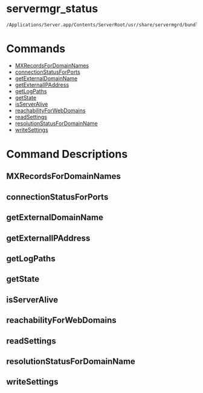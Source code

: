 # servermgr_status

```console
/Applications/Server.app/Contents/ServerRoot/usr/share/servermgrd/bundles/servermgr_status.bundle/Contents/MacOS/servermgr_status
```

# Commands

* [MXRecordsForDomainNames](https://github.com/erikberglund/servermgr_commands/blob/master/servermgr_status.md#mxrecordsfordomainnames)
* [connectionStatusForPorts](https://github.com/erikberglund/servermgr_commands/blob/master/servermgr_status.md#connectionstatusforports)
* [getExternalDomainName](https://github.com/erikberglund/servermgr_commands/blob/master/servermgr_status.md#getexternaldomainname)
* [getExternalIPAddress](https://github.com/erikberglund/servermgr_commands/blob/master/servermgr_status.md#getexternalipaddress)
* [getLogPaths](https://github.com/erikberglund/servermgr_commands/blob/master/servermgr_status.md#getlogpaths)
* [getState](https://github.com/erikberglund/servermgr_commands/blob/master/servermgr_status.md#getstate)
* [isServerAlive](https://github.com/erikberglund/servermgr_commands/blob/master/servermgr_status.md#isserveralive)
* [reachabilityForWebDomains](https://github.com/erikberglund/servermgr_commands/blob/master/servermgr_status.md#reachabilityforwebdomains)
* [readSettings](https://github.com/erikberglund/servermgr_commands/blob/master/servermgr_status.md#readsettings)
* [resolutionStatusForDomainName](https://github.com/erikberglund/servermgr_commands/blob/master/servermgr_status.md#resolutionstatusfordomainname)
* [writeSettings](https://github.com/erikberglund/servermgr_commands/blob/master/servermgr_status.md#writesettings)

# Command Descriptions

## MXRecordsForDomainNames

## connectionStatusForPorts

## getExternalDomainName

## getExternalIPAddress

## getLogPaths

## getState

## isServerAlive

## reachabilityForWebDomains

## readSettings

## resolutionStatusForDomainName

## writeSettings

